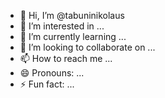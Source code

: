 - 👋 Hi, I’m @tabuninikolaus
- 👀 I’m interested in ...
- 🌱 I’m currently learning ...
- 💞️ I’m looking to collaborate on ...
- 📫 How to reach me ...
- 😄 Pronouns: ...
- ⚡ Fun fact: ...

<!---
tabuninikolaus/tabuninikolaus is a ✨ special ✨ repository because its `README.md` (this file) appears on your GitHub profile.
You can click the Preview link to take a look at your changes.
--->
